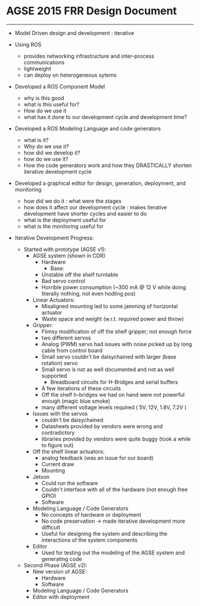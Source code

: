# AGSE 2015 FRR Design Document
-------------------------------

* Model Driven design and development : iterative
* Using ROS
  * provides networking infrastructure and inter-process communications
  * lightweight
  * can deploy on heterogeneous sytems
* Developed a ROS Component Model
  * why is this good
  * what is this useful for?
  * How do we use it
  * what has it done to our development cycle and development time?
* Developed a ROS Modeling Language and code generators
  * what is it?
  * Why do we use it?
  * how did we develop it?
  * how do we use it?
  * How the code generators work and how they DRASTICALLY shorten iterative development cycle
* Developed a graphical editor for design, generation, deployment, and monitoring
  * how did we do it : what were the stages
  * how does it affect our development cycle : makes iterative development have shorter cycles and easier to do
  * what is the deployment useful for
  * what is the monitoring useful for

* Iterative Development Progress:
  * Started with prototype (AGSE v1):
    * AGSE system (shown in CDR)
      * Hardware
      	* Base:
	  * Unstable off the shelf turntable
	  * Bad servo control
	  * Horrible power consumption (~300 mA @ 12 V while doing literally nothing, not even hodling pos)
	* Linear Actuators:
	  * Misaligned mounting led to some jamming of horizontal actuator
	  * Waste space and weight (w.r.t. required power and throw)
	* Gripper:
	  * Flimsy modification of off the shelf gripper; not enough force
	  * two different servos
	  * Analog (PWM) servo had issues with noise picked up by long cable from control board
	  * Small servo couldn't be daisychained with larger (base rotation) servo
	  * Small servo is not as well documented and not as well supported
      	* Breadboard circuits for H-Bridges and serial buffers
	  * A few iterations of these circuits
	  * Off the shelf h-bridges we had on hand were not powerful enough (magic blue smoke)
	  * many different voltage levels required ( 5V, 12V, 1.8V, 7.2V )
	* Issues with the servos
	  * couldn't be daisychained
	  * Datasheets provided by vendors were wrong and contradictory
	  * libraries provided by vendors were quite buggy (took a while to figure out)
	* Off the shelf linear actuators:
	  * analog feedback (was an issue for our board)
	  * Current draw
	  * Mounting
	* Jetson
	  * Could run the software
	  * Couldn't interface with all of the hardware (not enough free GPIO)
      * Software
    * Modeling Language / Code Generators
      * No concepts of hardware or deployment
      * No code preservation -> made iterative development more difficult
      * Useful for designing the system and describing the interactions of the system components
    * Editor
      * Used for testing out the modeling of the AGSE system and generating code
  * Second Phase (AGSE v2):
    * New version of AGSE:
      * Hardware
      * Software
    * Modeling Language / Code Generators
    * Editor with deployment